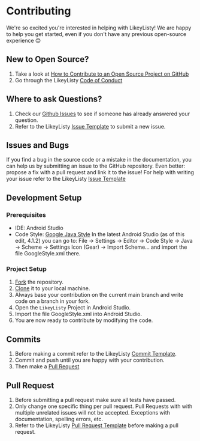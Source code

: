 # Contributing

We're so excited you're interested in helping with LikeyListy! We are happy to help you get started, even if you don't have any previous open-source experience :blush:

## New to Open Source?
1. Take a look at [How to Contribute to an Open Source Project on GitHub](https://opensource.guide/how-to-contribute/#what-it-means-to-contribute )
2. Go through the LikeyListy [Code of Conduct](CODE_OF_CONDUCT.md)

## Where to ask Questions?
1. Check our [Github Issues](https://github.com/sharongreally/LikeyListy/issues) to see if someone has already answered your question. 
2. Refer to the LikeyListy [Issue Template](ISSUE_TEMPLATE.md) to submit a new issue. 

## Issues and Bugs
If you find a bug in the source code or a mistake in the documentation, you can help us by submitting an issue to the GitHub repository.
Even better: propose a fix with a pull request and link it to the issue!
For help with writing your issue refer to the LikeyListy [Issue Template](ISSUE_TEMPLATE.md)

## Development Setup  

### Prerequisites
- IDE: Android Studio 
- Code Style: [Google Java Style](https://google.github.io/styleguide/javaguide.html)
  In the latest Android Studio (as of this edit, 4.1.2) you can go to:
  File -> Settings -> Editor -> Code Style -> Java -> Scheme -> Settings Icon (Gear) -> Import Scheme...   and import the file GoogleStyle.xml there.

### Project Setup
1. [Fork](https://help.github.com/articles/fork-a-repo) the repository.
2. [Clone](https://docs.github.com/en/github/creating-cloning-and-archiving-repositories/cloning-a-repository#about-cloning-a-repository) it to your local machine.
3. Always base your contribution on the current main branch and write code on a branch in your fork.
4. Open the `LikeyListy` Project in Android Studio.
5. Import the file GoogleStyle.xml into Android Studio.
6. You are now ready to contribute by modifying the code.

## Commits
1. Before making a commit refer to the LikeyListy [Commit Template](COMMIT_TEMPLATE.md).
2. Commit and push until you are happy with your contribution.
3. Then make a [Pull Request](https://help.github.com/articles/using-pull-requests)

## Pull Request
1. Before submitting a pull request make sure all tests have passed.
2. Only change one specific thing per pull request. Pull Requests with with multiple unrelated issues will not be accepted. Exceptions with documentation, spelling errors, etc.
3. Refer to the LikeyListy [Pull Request Template](PULL_REQUEST_TEMPLATE.md) before making a pull request.